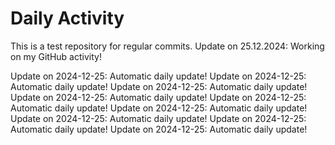 # Daily Activity
This is a test repository for regular commits.
Update on 25.12.2024: Working on my GitHub activity!


Update on 2024-12-25: Automatic daily update!
Update on 2024-12-25: Automatic daily update!
Update on 2024-12-25: Automatic daily update!
Update on 2024-12-25: Automatic daily update!
Update on 2024-12-25: Automatic daily update!
Update on 2024-12-25: Automatic daily update!
Update on 2024-12-25: Automatic daily update!
Update on 2024-12-25: Automatic daily update!
Update on 2024-12-25: Automatic daily update!